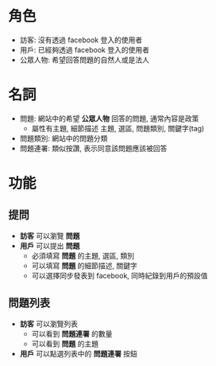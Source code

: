 # 角色

* 訪客: 沒有透過 facebook 登入的使用者
* 用戶: 已經夠透過 facebook 登入的使用者
* 公眾人物: 希望回答問題的自然人或是法人

# 名詞

* 問題: 網站中的希望 **公眾人物** 回答的問題, 通常內容是政策
    * 屬性有主題, 細節描述 主題, 選區, 問題類別, 關鍵字(tag)
* 問題類別: 網站中的問題分類
* 問題連署: 類似按讚, 表示同意該問題應該被回答

# 功能

## 提問

* **訪客** 可以瀏覽 **問題**
* **用戶** 可以提出 **問題**
    * 必須填寫 **問題** 的主題, 選區, 類別
    * 可以填寫 **問題** 的細節描述, 關鍵字
    * 可以選擇同步發表到 facebook, 同時紀錄到用戶的預設值

## 問題列表

* **訪客** 可以瀏覽列表
    *  可以看到 **問題連署** 的數量
    *  可以看到 **問題** 的主題
* **用戶** 可以點選列表中的 **問題連署** 按鈕


